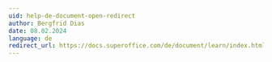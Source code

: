 ```yaml
---
uid: help-de-document-open-redirect
author: Bergfrid Dias
date: 08.02.2024
language: de
redirect_url: https://docs.superoffice.com/de/document/learn/index.html
---
```

